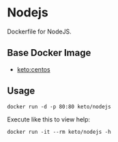 # Nodejs

Dockerfile for NodeJS.


## Base Docker Image

* [keto:centos](https://hub.docker.com/r/keto/centos)


## Usage

	docker run -d -p 80:80 keto/nodejs


Execute like this to view help:

	docker run -it --rm keto/nodejs -h
